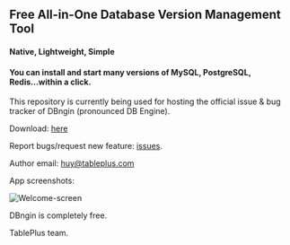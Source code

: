 ## Free All-in-One Database Version Management Tool
#### Native, Lightweight, Simple
#### You can install and start many versions of MySQL, PostgreSQL, Redis...within a click.

This repository is currently being used for hosting the official issue & bug tracker of DBngin (pronounced DB Engine).

Download: [here](https://dbngin.com)

Report bugs/request new feature: [issues](https://github.com/TablePlus/DBngin/issues).

Author email: huy@tableplus.com

App screenshots:

![Welcome-screen](https://github.com/TablePlus/DBngin/blob/master/Resources/welcome.png "Welcome screen")

DBngin is completely free.

TablePlus team.
